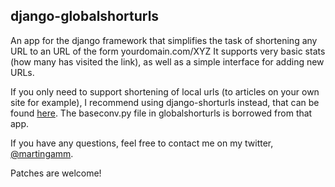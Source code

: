 ## django-globalshorturls ##

An app for the django framework that simplifies the task of shortening any URL to an URL of the form yourdomain.com/XYZ
It supports very basic stats (how many has visited the link), as well as a simple interface for adding new URLs.

If you only need to support shortening of local urls (to articles on your own site for example), I recommend using django-shorturls instead, that can be found [here](https://github.com/jacobian/django-shorturls). The baseconv.py file in globalshorturls is borrowed from that app.

If you have any questions, feel free to contact me on my twitter, [@martingamm](http://twitter.com/martingamm).

Patches are welcome!
